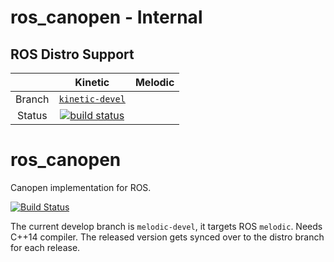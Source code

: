 ros_canopen - Internal
==========================================

## ROS Distro Support

|         | Kinetic | Melodic |
|:-------:|:-------:|:-------:|
| Branch  | [`kinetic-devel`](https://gitlab.ipr.kit.edu/IIROB/ros_canopen/tree/kinetic-internal) | 
| Status  | [![build status](https://gitlab.ipr.kit.edu/IIROB/ros_canopen/badges/kinetic-internal/pipeline.svg)](https://gitlab.ipr.kit.edu/IIROB/ros_canopen/commits/kinetic-internal) | |



ros_canopen
===========

Canopen implementation for ROS.

[![Build Status](https://travis-ci.org/ros-industrial/ros_canopen.svg?branch=melodic-devel)](https://travis-ci.org/ros-industrial/ros_canopen)

The current develop branch is `melodic-devel`, it targets ROS `melodic`. Needs C++14 compiler.
The released version gets synced over to the distro branch for each release.
